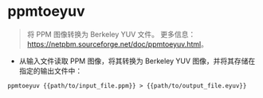# ppmtoeyuv

> 将 PPM 图像转换为 Berkeley YUV 文件。
> 更多信息：<https://netpbm.sourceforge.net/doc/ppmtoeyuv.html>。

- 从输入文件读取 PPM 图像，将其转换为 Berkeley YUV 图像，并将其存储在指定的输出文件中：

`ppmtoeyuv {{path/to/input_file.ppm}} > {{path/to/output_file.eyuv}}`